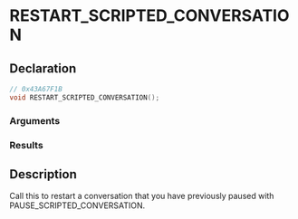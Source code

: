 # RESTART_SCRIPTED_CONVERSATION

## Declaration
```cpp
// 0x43A67F1B
void RESTART_SCRIPTED_CONVERSATION();
```

### Arguments

### Results

## Description
Call this to restart a conversation that you have previously paused with PAUSE_SCRIPTED_CONVERSATION.